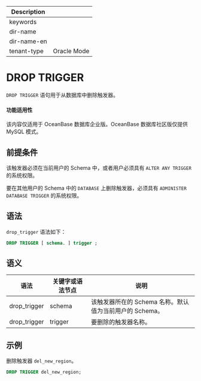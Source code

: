 | Description   |                 |
|---------------|-----------------|
| keywords      |                 |
| dir-name      |                 |
| dir-name-en   |                 |
| tenant-type   | Oracle Mode     |


# DROP TRIGGER 

`DROP TRIGGER` 语句用于从数据库中删除触发器。

  <main id="notice" >
    <h4>功能适用性</h4>
    <p>该内容仅适用于 OceanBase 数据库企业版。OceanBase 数据库社区版仅提供 MySQL 模式。</p>
  </main>

前提条件 
-------------------------

该触发器必须在当前用户的 Schema 中，或者用户必须具有 `ALTER ANY TRIGGER` 的系统权限。

要在其他用户的 Schema 中的 `DATABASE` 上删除触发器，必须具有 `ADMINISTER DATABASE TRIGGER` 的系统权限。

语法 
-------------------------

`drop_trigger` 语法如下：

```sql
DROP TRIGGER [ schema. ] trigger ;
```



语义 
-----------------------



|      语法      | 关键字或语法节点 |                 说明                  |
|--------------|----------|-------------------------------------|
| drop_trigger | schema   | 该触发器所在的 Schema 名称。默认值为当前用户的 Schema。 |
| drop_trigger | trigger  | 要删除的触发器名称。                          |



示例 
-----------------------

删除触发器 `del_new_region`。

```sql
DROP TRIGGER del_new_region;
```



